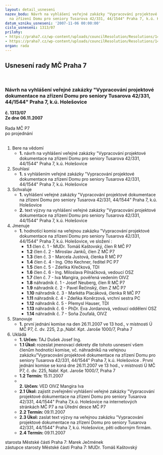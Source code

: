 ```yaml
---
layout: detail_usneseni
nazev_bodu: Návrh na vyhlášení veřejné zakázky "Vypracování projektové dokumentace
  na zřízení Domu pro seniory Tusarova 42/331, 44/1544" Praha 7, k.ú. Holešovice
datum_vzniku_usneseni: '2007-11-06 00:00:00'
cislo_usneseni: 1313/07
prilohy:
- https://praha7.cz/wp-content/uploads/councilResolution/Resolutions/14581/53-n%c3%a1vrh_v%c3%bdzva.doc
- https://praha7.cz/wp-content/uploads/councilResolution/Resolutions/14581/53-sod-n%c3%a1vrh.doc
organ: rada
---
```

<div id="ucUsn_pList" class="usn">
	<span><h2>Usnesení rady MČ Praha 7 </h2>
<br></span><div class="standBody">
<span><h3>Návrh na vyhlášení veřejné zakázky "Vypracování projektové dokumentace na zřízení Domu pro seniory Tusarova 42/331, 44/1544" Praha 7, k.ú. Holešovice</h3></span><div class="center">
		<strong>č. 1313/07</strong><br>
	</div>
<div class="center">
		<strong>Ze dne 06.11.2007</strong><br><br>
	</div>Rada MČ P7<br> po projednání<br><br><ol>
<li>Bere na vědomí<ul><li>
<strong>1.</strong> návrh na vyhlášení veřejné zakázky "Vypracování projektové dokumentace na zřízení Domu pro seniory Tusarova 42/331, 44/1544" Praha 7, k.ú. Holešovice</li></ul>
</li>
<li>Souhlasí<ul><li>
<strong>1.</strong> s vyhlášením veřejné zakázky "Vypracování projektové dokumentace na zřízení Domu pro seniory Tusarova 42/331, 44/1544" Praha 7, k.ú. Holešovice </li></ul>
</li>
<li>Schvaluje<ul>
<li>
<strong>1.</strong> vyhlášení veřejné zakázky "Vypracování projektové dokumentace na zřízení Domu pro seniory Tusarova 42/331, 44/1544" Praha 7, k.ú. Holešovice</li>
<li>
<strong>2.</strong> text výzvy na vyhlášení veřejné zakázky "Vypracování projektové dokumentace na zřízení Domu pro seniory Tusarova 42/331, 44/1544" Praha 7, k.ú. Holešovice</li>
</ul>
</li>
<li>Jmenuje<ul><li>
<strong>1.</strong> hodnotící komisi na veřejnou zakázku "Vypracování projektové dokumentace na zřízení Domu pro seniory Tusarova 42/331, 44/1544" Praha 7, k.ú. Holešovice, ve složení :<ul>
<li>
<strong>1.1</strong> člen č. 1 - MUDr. Tomáš Kaštovský, člen R MČ P7</li>
<li>
<strong>1.2</strong> člen č. 2 - Miroslav Janků, člen Z MČ P7</li>
<li>
<strong>1.3</strong> člen č. 3 - Marcela Justová, členka R MČ P7</li>
<li>
<strong>1.4</strong> člen č. 4 - Ing. Otto Kechner, ředitel PC P7</li>
<li>
<strong>1.5</strong> člen č. 5 - Zdeňka Křečková, TDI</li>
<li>
<strong>1.6</strong> člen č. 6 - Ing. Miloslava Pilnáčková, vedoucí OSZ</li>
<li>
<strong>1.7</strong> člen č. 7 - Iva Mangira, pověřená vedením OIVZ</li>
<li>
<strong>1.8</strong> náhradník č. 1 - Josef Neuberg, člen R MČ P7</li>
<li>
<strong>1.9</strong> náhradník č. 2 - Pavel Řečinský, člen Z MČ P7</li>
<li>
<strong>1.10</strong> náhradník č. 3 - Markéta Placáková, členka R MČ P7</li>
<li>
<strong>1.11</strong> náhradník č. 4 - Zdeňka Koněrzová, vrchní sestra PC</li>
<li>
<strong>1.12</strong> náhradník č. 5 - Přemysl Hauser, TDI</li>
<li>
<strong>1.13</strong> náhradník č. 6 - PhDr. Eva Jordanová, vedoucí oddělení OSZ</li>
<li>
<strong>1.14</strong> náhradník č. 7 - Soňa Zoufalá, OIVZ</li>
</ul>
</li></ul>
</li>
<li>Stanovuje<ul><li>
<strong>1.</strong> první jednání komise na den 26.11.2007 ve 13 hod.,  v místnosti Ú MČ P7, č. dv. 225, 2.p.,Nábř. Kpt. Jaroše 1000/7, Praha 7</li></ul>
</li>
<li>Ukládá<ul>
<li>
<strong>1. Určen: </strong>TAJ Dušek Josef Ing.</li>
<li>
<strong>1.1 Úkol: </strong>rozeslat jmenovací dekrety dle tohoto usnesení všem členům hodnotící komise, vč. náhradníků na veřejnou zakázku"Vypracování projektové dokumentace na zřízení Domu pro seniory Tusarova 42/331, 44/1544" Praha 7, k.ú. Holešovice . První jednání komise se koná dne 26.11.2007 ve 13 hod., v místnosti Ú MČ P7, č. dv. 225, Nábř. Kpt. Jaroše 1000/7, Praha 7 </li>
<li>
<strong>1.2 Termín: </strong>15.11.2007</li>
<li>
<strong><br>2. Určen: </strong>VED OIVZ Mangira Iva</li>
<li>
<strong>2.1 Úkol: </strong>zajistit zveřejnění vyhlášení veřejné zakázky "Vypracování projektové dokumentace na zřízení Domu pro seniory Tusarova 42/331, 44/1544" Praha 7,k.ú. Holešovice na internetových stránkách MČ P7 a na Úřední desce MČ P7</li>
<li>
<strong>2.2 Termín: </strong>09.11.2007</li>
<li>
<strong>2.3 Úkol: </strong>zaslat text výzvy na veřejnou zakázku  "Vypracování projektové dokumentace na zřízení Domu pro seniory Tusarova 42/331, 44/1544" Praha 7, k.ú. Holešovice, pěti odborným firmám.</li>
<li>
<strong>2.4 Termín: </strong>09.11.2007</li>
</ul>
</li>
</ol>starosta Městské části Praha 7: Marek Ječmének<br>zástupce starosty Městské části Praha 7: MUDr. Tomáš Kaštovský 
</div>
</div>
